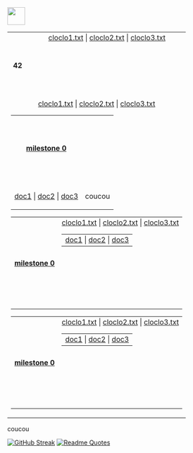 <img src="https://raw.githubusercontent.com/innng/innng/master/assets/kyubey.gif" height="40" />


<table align="center">
  <!-- Ligne principale avec le titre et le premier bloc de fichiers -->
  <tr align="center"  valign="center" height="150">
    <th colspan="1" height="150">42</th>
    <td align="center" valign="top" height="150">
      <a href="test1/cloclo1.txt">cloclo1.txt</a> |
      <a href="test1/cloclo2.txt">cloclo2.txt</a> |
      <a href="test1/cloclo3.txt">cloclo3.txt</a>
    </td>
  </tr>
  <!-- Une seule cellule contenant tous les autres tableaux en ligne -->
  <tr>
    <td colspan="2" align="center" valign="center">
    <table align="center">
      <tr align="center" valign="center" height="150">
        <th height="150"><a href="test3/cloclo1.txt">milestone 0</a></th>
          <td>
            <tr align="center" valign="center">
              <td>
                <tr>
                <a href="test3/cloclo1.txt">cloclo1.txt</a> |
                <a href="test3/cloclo2.txt">cloclo2.txt</a> |
                <a href="test3/cloclo3.txt">cloclo3.txt</a>
                </tr>
                <td>
                <a href="test3/cloclo1.txt">doc1</a> |
                <a href="test3/cloclo2.txt">doc2</a> |
                <a href="test3/cloclo3.txt">doc3</a>
                </td>
              </td>
              <td>
                <p >coucou</p>
              </td>
            </tr>
        </td>
      </tr>
      </table>
    <table align="center">
      <tr align="center" valign="center" height="150">
        <th height="150"><a href="test3/cloclo1.txt">milestone 0</a></th>
          <td>
            <table align="center" valign="center" height="150">
              <tr>
                <a href="test3/cloclo1.txt">cloclo1.txt</a> |
                <a href="test3/cloclo2.txt">cloclo2.txt</a> |
                <a href="test3/cloclo3.txt">cloclo3.txt</a>
              </tr>
              <td>
                <a href="test3/cloclo1.txt">doc1</a> |
                <a href="test3/cloclo2.txt">doc2</a> |
                <a href="test3/cloclo3.txt">doc3</a>
              </td>
          </table
        </td>
      </tr>
      </table>
    <table align="center">
      <tr align="center" valign="center" height="150">
        <th height="150"><a href="test3/cloclo1.txt">milestone 0</a></th>
          <td>
            <table align="center" valign="center" height="150">
              <tr>
                <a href="test3/cloclo1.txt">cloclo1.txt</a> |
                <a href="test3/cloclo2.txt">cloclo2.txt</a> |
                <a href="test3/cloclo3.txt">cloclo3.txt</a>
              </tr>
              <td>
                <a href="test3/cloclo1.txt">doc1</a> |
                <a href="test3/cloclo2.txt">doc2</a> |
                <a href="test3/cloclo3.txt">doc3</a>
              </td>
          </table
        </td>
      </tr>
      </table>
    </td>
  </tr>
</table>

<p>coucou</p>

[![GitHub Streak](https://streak-stats.demolab.com?user=zoyern&theme=nord&border_radius=10&date_format=j%20M%5B%20Y%5D&mode=weekly&card_width=600&card_height=50&dates=4C566A&hide_current_streak=true&hide_longest_streak=true)](https://git.io/streak-stats)
[![Readme Quotes](https://quotes-github-readme.vercel.app/api?type=horizontal&theme=nord)](https://github.com/piyushsuthar/github-readme-quotes)
